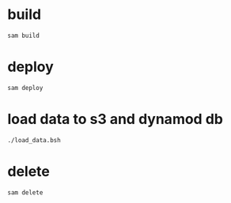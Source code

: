# build
`sam build`

# deploy
`sam deploy`

# load data to s3 and dynamod db
`./load_data.bsh`

# delete
`sam delete`